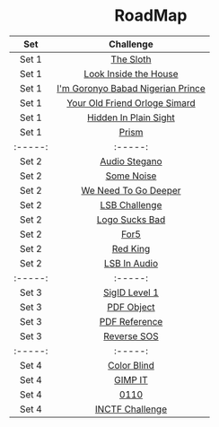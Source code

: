 <div align="center">

# RoadMap
|  Set | Challenge                                                                                                                                  |
| :-----: | :-: |
|  Set 1     |[The Sloth](https://github.com/a3X3k/RoadMap/tree/main/Set%201/RingZer0/The%20Sloth/readme.md)                                                       |
|   Set 1     |[Look Inside the House](https://github.com/a3X3k/RoadMap/tree/main/Set%201/RingZer0/Look%20Inside%20the%20House/readme.md)                           |
| Set 1 |[I'm Goronyo Babad Nigerian Prince](https://github.com/a3X3k/RoadMap/tree/main/Set%201/RingZer0/I'm%20Goronyo%20Babad%20Nigerian%20prince/readme.md) |
|   Set 1      |[Your Old Friend Orloge Simard](https://github.com/a3X3k/RoadMap/tree/main/Set%201/RingZer0/Your%20Old%20Friend%20Orloge%20Simard/readme.md)         |
|    Set 1     |[Hidden In Plain Sight](https://github.com/a3X3k/RoadMap/tree/main/Set%201/RingZer0/Hidden%20In%20Plain%20Sight/readme.md)                           |
|    Set 1     |[Prism](https://github.com/a3X3k/RoadMap/blob/main/Set%201/Prism/README.md)  |         
| :-----: | :-----: |    
| Set 2 | [Audio Stegano](https://github.com/a3X3k/RoadMap/blob/main/Set%202/Root%20Me/Audio%20Stegano/readme.md) |
|Set 2| [Some Noise](https://github.com/a3X3k/RoadMap/blob/main/Set%202/Root%20Me/Some%20Noise/readme.md) |
| Set 2 |[We Need To Go Deeper](https://github.com/a3X3k/RoadMap/blob/main/Set%202/Root%20Me/We%20Need%20To%20Go%20Deeper/readme.md) |
| Set 2 | [LSB Challenge](https://github.com/a3X3k/RoadMap/blob/main/Set%202/LSB%20Challenge/readme.md) |
|Set 2| [Logo Sucks Bad](https://github.com/a3X3k/RoadMap/blob/main/Set%202/Logo%20Sucks%20Bad/readme.md) |
| Set 2| [For5](https://github.com/a3X3k/RoadMap/blob/main/Set%202/For5/readme.md) |
| Set 2| [Red King](https://github.com/a3X3k/RoadMap/blob/main/Set%202/Red%20King/README.md) |
| Set 2| [LSB In Audio](https://github.com/a3X3k/RoadMap/blob/main/Set%202/Audio%20Stego/readme.md) |
| :-----: | :-----: | :-----: | 
| Set 3 | [SigID Level 1](https://github.com/a3X3k/RoadMap/blob/main/Set%203/Ringzer0/SigID%20Level%201/readme.md) |
| Set 3| [PDF Object](https://github.com/a3X3k/RoadMap/blob/main/Set%203/Rootme/PDF%20Object/readme.md) |
| Set 3 | [PDF Reference](https://github.com/a3X3k/RoadMap/blob/main/Set%203/PDF/readme.md) |
| Set 3 | [Reverse SOS](https://github.com/a3X3k/RoadMap/blob/main/Set%203/Reverse%20SOS/README.md) |
| :-----: | :-----: |
| Set 4 |[Color Blind](https://github.com/a3X3k/RoadMap/blob/main/Set%204/Color%20Blind/readme.md) |
| Set 4 | [GIMP IT](https://github.com/a3X3k/RoadMap/blob/main/Set%204/GIMP%20IT/readme.md) |
| Set 4| [0110](https://github.com/a3X3k/RoadMap/blob/main/Set%204/0110/readme.md) |
|Set 4 | [INCTF Challenge](https://github.com/a3X3k/RoadMap/blob/main/Set%204/Challenge/readme.md) |  
   
   <!---
| Network|[A Second Listener]() |
| Network|[A Very Secure Authication Method]() |
| Network|[Exif]() |
| Network |[How Recent]() |
| Network|[Listening]() |
| Network|[What Version Pt 2]() |
| Network |[Who Is Using Me]() |
| Network|[According To All Known Laws Of Aviation]() |
| Network  |[I am groot]() |
| Network |[Yellow Brick Road]() |
| Network |[Uh uh uh]() |  
| Network |[I will assit]() |  
| Network |[Shark01]() |  
| Network |[Who speaks]() |
| Network |[Please give]() |  
| Network |[Tick Tock]() |
| Network |[Some good ol fashion txt]() |
-->
   
</div>
